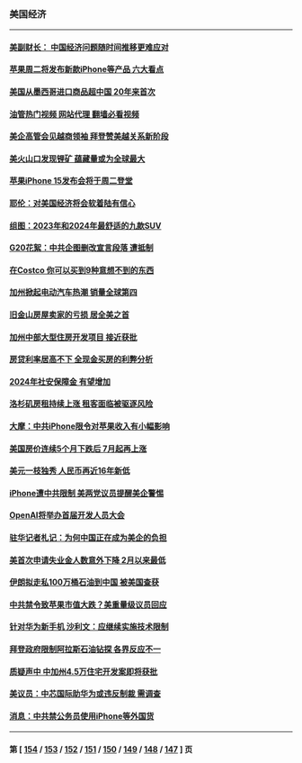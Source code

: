 ### 美国经济
---
#### [美副财长： 中国经济问题随时间推移更难应对](../../pages/ncid1078158/n14071653.md?09122045) 
#### [苹果周二将发布新款iPhone等产品 六大看点](../../pages/ncid1078158/n14071655.md?09122045) 
#### [美国从墨西哥进口商品超中国 20年来首次](../../pages/ncid1078158/n14071610.md?09122045) 
#### [油管热门视频 网站代理 翻墙必看视频](http://138.2.39.72:81/youtube.html?epic-marker?09122045)
#### [美企高管会见越商领袖 拜登赞美越关系新阶段](../../pages/ncid1078158/n14071505.md?09122045) 
#### [美火山口发现锂矿 蕴藏量或为全球最大](../../pages/ncid1078158/n14071387.md?09122045) 
#### [苹果iPhone 15发布会将于周二登堂](../../pages/ncid1078158/n14071300.md?09122045) 
#### [耶伦：对美国经济将会软着陆有信心](../../pages/ncid1078158/n14071235.md?09122045) 
#### [组图：2023年和2024年最舒适的九款SUV](../../pages/ncid1078158/n14064487.md?09122045) 
#### [G20花絮：中共企图删改宣言段落 遭抵制](../../pages/ncid1078158/n14070960.md?09122045) 
#### [在Costco 你可以买到9种意想不到的东西](../../pages/ncid1078158/n14066128.md?09122045) 
#### [加州掀起电动汽车热潮 销量全球第四](../../pages/ncid1078158/n14070551.md?09122045) 
#### [旧金山房屋卖家的亏损 居全美之首](../../pages/ncid1078158/n14070393.md?09122045) 
#### [加州中部大型住房开发项目 接近获批](../../pages/ncid1078158/n14070389.md?09122045) 
#### [房贷利率居高不下 全现金买房的利弊分析](../../pages/ncid1078158/n14070352.md?09122045) 
#### [2024年社安保障金 有望增加](../../pages/ncid1078158/n14070287.md?09122045) 
#### [洛杉矶房租持续上涨 租客面临被驱逐风险](../../pages/ncid1078158/n14070129.md?09122045) 
#### [大摩：中共iPhone限令对苹果收入有小幅影响](../../pages/ncid1078158/n14069821.md?09122045) 
#### [美国房价连续5个月下跌后 7月起再上涨](../../pages/ncid1078158/n14069904.md?09122045) 
#### [美元一枝独秀 人民币再近16年新低](../../pages/ncid1078158/n14069691.md?09122045) 
#### [iPhone遭中共限制 美两党议员提醒美企警惕](../../pages/ncid1078158/n14069525.md?09122045) 
#### [OpenAI将举办首届开发人员大会](../../pages/ncid1078158/n14069299.md?09122045) 
#### [驻华记者札记：为何中国正在成为美企的负担](../../pages/ncid1078158/n14069113.md?09122045) 
#### [美首次申请失业金人数意外下降 2月以来最低](../../pages/ncid1078158/n14069002.md?09122045) 
#### [伊朗拟走私100万桶石油到中国 被美国查获](../../pages/ncid1078158/n14069092.md?09122045) 
#### [中共禁令致苹果市值大跌？美重量级议员回应](../../pages/ncid1078158/n14069017.md?09122045) 
#### [针对华为新手机 沙利文：应继续实施技术限制](../../pages/ncid1078158/n14068740.md?09122045) 
#### [拜登政府限制阿拉斯石油钻探 各界反应不一](../../pages/ncid1078158/n14068590.md?09122045) 
#### [质疑声中 中加州4.5万住宅开发案即将获批](../../pages/ncid1078158/n14068394.md?09122045) 
#### [美议员：中芯国际助华为或违反制裁 需调查](../../pages/ncid1078158/n14068241.md?09122045) 
#### [消息：中共禁公务员使用iPhone等外国货](../../pages/ncid1078158/n14068221.md?09122045) 

---
#### 第 [ [154](./154.md?09122045) / [153](./153.md?09122045) / [152](./152.md?09122045) / [151](./151.md?09122045) / [150](./150.md?09122045) / [149](./149.md?09122045) / [148](./148.md?09122045) / [147](./147.md?09122045) ] 页
